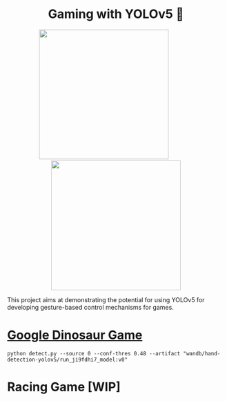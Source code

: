 # <center>Gaming with YOLOv5 🐝</center>
<div align="center">
        <img src="assets/yolov5_image.png" width="300" /> &nbsp&nbsp&nbsp&nbsp&nbsp&nbsp&nbsp&nbsp&nbsp&nbsp&nbsp&nbsp&nbsp
        <img src="assets/wandb_img.png" width="300" /> 
</div>

This project aims at demonstrating the potential for using YOLOv5 for developing gesture-based control mechanisms for games.

# [Google Dinosaur Game](https://offline-dino-game.firebaseapp.com/)

```shell
python detect.py --source 0 --conf-thres 0.48 --artifact "wandb/hand-detection-yolov5/run_ji9fdhi7_model:v0"
```

# Racing Game [WIP]